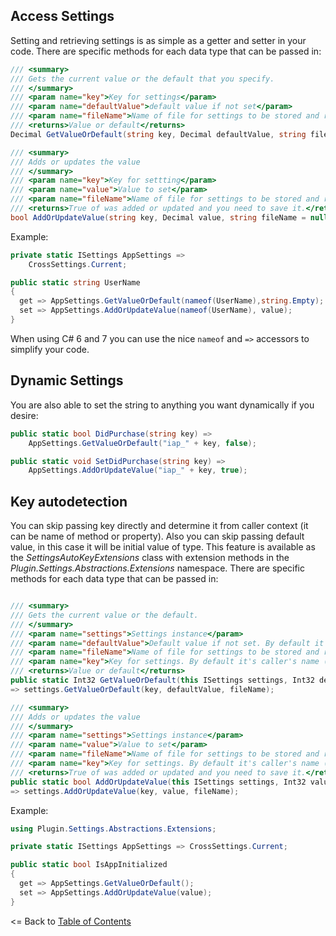 ## Access Settings
Setting and retrieving settings is as simple as a getter and setter in your code. There are specific methods for each data type that can be passed in:

```csharp
/// <summary>
/// Gets the current value or the default that you specify.
/// </summary>
/// <param name="key">Key for settings</param>
/// <param name="defaultValue">default value if not set</param>
/// <param name="fileName">Name of file for settings to be stored and retrieved </param>
/// <returns>Value or default</returns>
Decimal GetValueOrDefault(string key, Decimal defaultValue, string fileName = null);

/// <summary>
/// Adds or updates the value 
/// </summary>
/// <param name="key">Key for settting</param>
/// <param name="value">Value to set</param>
/// <param name="fileName">Name of file for settings to be stored and retrieved </param>
/// <returns>True of was added or updated and you need to save it.</returns>
bool AddOrUpdateValue(string key, Decimal value, string fileName = null);
```


Example:
```csharp
private static ISettings AppSettings =>
    CrossSettings.Current;

public static string UserName
{
  get => AppSettings.GetValueOrDefault(nameof(UserName),string.Empty); 
  set => AppSettings.AddOrUpdateValue(nameof(UserName), value); 
}
```

When using C# 6 and 7 you can use the nice `nameof` and `=>` accessors to simplify your code.

## Dynamic Settings
You are also able to set the string to anything you want dynamically if you desire:

```csharp
public static bool DidPurchase(string key) =>
    AppSettings.GetValueOrDefault("iap_" + key, false);

public static void SetDidPurchase(string key) =>
    AppSettings.AddOrUpdateValue("iap_" + key, true);
```

## Key autodetection
You can skip passing key directly and determine it from caller context (it can be name of method or property). Also you can skip passing default value, in this case it will be initial value of type. This feature is available as the *SettingsAutoKeyExtensions* class with extension methods in the *Plugin.Settings.Abstractions.Extensions* namespace. There are specific methods for each data type that can be passed in:

```csharp

/// <summary>
/// Gets the current value or the default.
/// </summary>
/// <param name="settings">Settings instance</param>
/// <param name="defaultValue">Default value if not set. By default it's initial value of type</param>
/// <param name="fileName">Name of file for settings to be stored and retrieved </param>
/// <param name="key">Key for settings. By default it's caller's name (method or property)</param>
/// <returns>Value or default</returns>
public static Int32 GetValueOrDefault(this ISettings settings, Int32 defaultValue = default(Int32), string fileName = null, [CallerMemberName] string key = null)
=> settings.GetValueOrDefault(key, defaultValue, fileName);

/// <summary>
/// Adds or updates the value 
/// </summary>
/// <param name="settings">Settings instance</param>
/// <param name="value">Value to set</param>
/// <param name="fileName">Name of file for settings to be stored and retrieved </param>
/// <param name="key">Key for settings. By default it's caller's name (method or property)</param>
/// <returns>True of was added or updated and you need to save it.</returns>
public static bool AddOrUpdateValue(this ISettings settings, Int32 value, string fileName = null, [CallerMemberName] string key = null)
=> settings.AddOrUpdateValue(key, value, fileName);
```

Example:
```csharp
using Plugin.Settings.Abstractions.Extensions;

private static ISettings AppSettings => CrossSettings.Current;

public static bool IsAppInitialized
{
  get => AppSettings.GetValueOrDefault(); 
  set => AppSettings.AddOrUpdateValue(value); 
}
```
<= Back to [Table of Contents](README.md)

